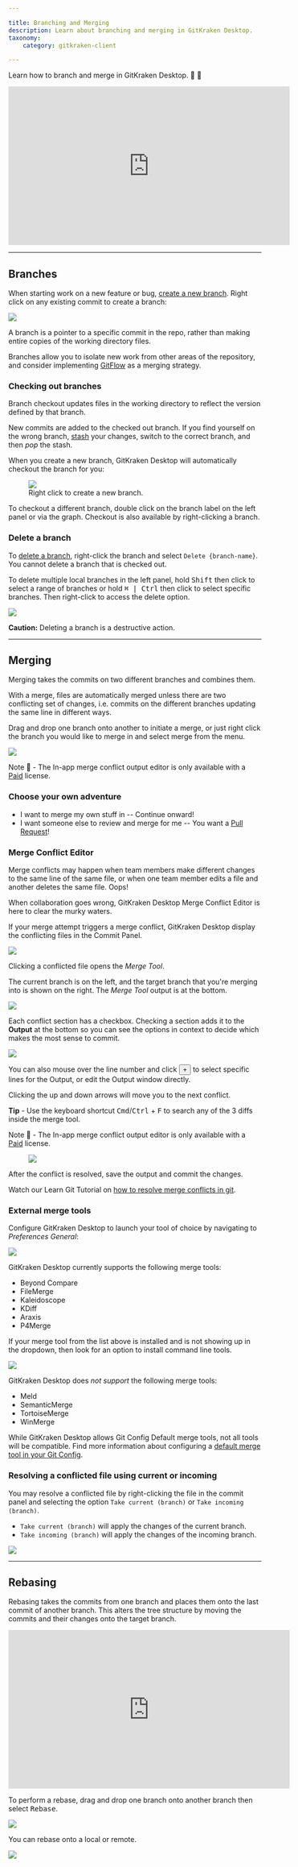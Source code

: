 ```yaml
---

title: Branching and Merging
description: Learn about branching and merging in GitKraken Desktop.
taxonomy:
    category: gitkraken-client

---
```


Learn how to branch and merge in GitKraken Desktop. 🌳 🔀

<div class='embed-container embed-container--16-9'>
    <iframe width='560' height='315' src='https://www.youtube.com/embed/8-qRKyy-v7I?rel=0&vq=hd1080' frameborder='0' allowfullscreen></iframe>
</div>

***

## Branches
When starting work on a new feature or bug, <a href="https://gitkraken.com/learn/git/problems/create-git-branch" target="_blank">create a new branch</a>. Right click on any existing commit to create a branch:

<img src="/wp-content/uploads/add-branch.png" srcset="/wp-content/uploads/add-branch@2x.png 2x" class="img-bordered img-responsive center">

A branch is a pointer to a specific commit in the repo, rather than making entire copies of the working directory files.

Branches allow you to isolate new work from other areas of the repository, and consider implementing <a href="/git-workflows-and-extensions/git-flow">GitFlow</a> as a merging strategy.

### Checking out branches
Branch checkout updates files in the working directory to reflect the version defined by that branch.

New commits are added to the checked out branch. If you find yourself on the wrong branch, <a href="/gitkraken-client/stashing">stash</a> your changes, switch to the correct branch, and then *pop* the stash.

When you create a new branch, GitKraken Desktop will automatically checkout the branch for you:

<figure class='figure center'>
    <img src='/wp-content/uploads/Add-branch.gif'>
    <figcaption>Right click to create a new branch.</figcaption>
</figure>

To checkout a different branch, double click on the branch label on the left panel or via the graph.  Checkout is also available by right-clicking a branch.

### Delete a branch

To <a href="https://gitkraken.com/learn/git/problems/delete-local-git-branch" target="_blank">delete a branch</a>, right-click the branch and select `Delete {branch-name}`. You cannot delete a branch that is checked out.

To delete multiple local branches in the left panel, hold <kbd>Shift</kbd> then click to select a range of branches or hold <kbd>&#8984; | Ctrl</kbd>  then click to select specific branches. Then right-click to access the delete option.

<img src="/wp-content/uploads/multi-delete-branches.gif" class="img-bordered img-responsive center">

<div class='callout callout--warning'>
    <p><strong>Caution:</strong> Deleting a branch is a destructive action.</p>
</div>

***
## Merging

Merging takes the commits on two different branches and combines them.

With a merge, files are automatically merged unless there are two conflicting set of changes, i.e. commits on the different branches updating the same line in different ways.

Drag and drop one branch onto another to initiate a merge, or just right click the branch you would like to merge in and select merge from the menu.

<img src="/wp-content/uploads/merge-right.png" srcset="/wp-content/uploads/merge-right@2x.png" class="img-bordered img-responsive center">

<div class='callout callout--warning'>
    <p>Note 📝 - The In-app merge conflict output editor is only available with a <a href="https://gitkraken.com/pricing" target=_blank>Paid</a> license. </p>
</div>


### Choose your own adventure
* I want to merge my own stuff in -- Continue onward!
* I want someone else to review and merge for me -- You want a <a href="/gitkraken-client/pull-requests">Pull Request</a>!


### Merge Conflict Editor

Merge conflicts may happen when team members make different changes to the same line of the same file, or when one team member edits a file and another deletes the same file. Oops!

When collaboration goes wrong, GitKraken Desktop Merge Conflict Editor is here to clear the murky waters.

If your merge attempt triggers a merge conflict, GitKraken Desktop display the conflicting files in the Commit Panel.

<img src="/wp-content/uploads/merge-conflict.png" srcset="/wp-content/uploads/merge-conflict@2x.png" class="img-bordered img-responsive center">

Clicking a conflicted file opens the _Merge Tool_.

The current branch is on the left, and the target branch that you're merging into is shown on the right. The _Merge Tool_ output is at the bottom.

<img src="/wp-content/uploads/merge-tool2.png" srcset="/wp-content/uploads/merge-tool2@2x.png" class="img-bordered img-responsive center">

Each conflict section has a checkbox. Checking a section adds it to the **Output** at the bottom so you can see the options in context to decide which makes the most sense to commit.

<img src="/wp-content/uploads/merge-tool-toggle.gif" class="img-bordered img-responsive center">

You can also mouse over the line number and click <button class='button button--success button--ui button--nolink'>+</button> to select specific lines for the  Output, or edit the Output window directly.

Clicking the up and down arrows will move you to the next conflict.

<div class='callout callout--basic'>
    <p><strong>Tip</strong> - Use the keyboard shortcut <kbd>Cmd</kbd>/<kbd>Ctrl</kbd> + <kbd>F</kbd> to search any of the 3 diffs inside the merge tool. </p>
</div>

<div class='callout callout--warning'>
    <p>Note 📝 - The In-app merge conflict output editor is only available with a <a href="https://gitkraken.com/pricing" target=_blank>Paid</a> license. </p>
</div>

<figure class='figure center'>
    <img src='/wp-content/uploads/merge-tool-gif.gif'>
</figure>

After the conflict is resolved, save the output and commit the changes.

<div class='callout callout--basic'>
    <p>Watch our Learn Git Tutorial on <a href="https://www.gitkraken.com/learn/git/tutorials/how-to-resolve-merge-conflict-in-git" target="_blank">how to resolve merge conflicts in git</a>.</p>
</div>


### External merge tools
Configure GitKraken Desktop to launch your tool of choice by navigating to <em class='context-menu'>Preferences <i class='fa fa-caret-right'></i> General</em>:

<img src="/wp-content/uploads/configureExternalTool.png" srcset="/wp-content/uploads/configureExternalTool@2x.png" class="img-bordered img-responsive center">

GitKraken Desktop currently supports the following merge tools:

* Beyond Compare
* FileMerge
* Kaleidoscope
* KDiff
* Araxis
* P4Merge

If your merge tool from the list above is installed and is not showing up in the dropdown, then look for an option to install command line tools.

<img src='/wp-content/uploads/beyond-compare.png' srcset='/wp-content/uploads/beyond-compare@2x.png' class='img-bordered img-responsive center' />

GitKraken Desktop does _not support_ the following merge tools:

* Meld
* SemanticMerge
* TortoiseMerge
* WinMerge

While GitKraken Desktop allows Git Config Default merge tools, not all tools will be compatible. Find more information about configuring a <a href="https://git-scm.com/book/en/v2/Customizing-Git-Git-Configuration#_external_merge_tools">default merge tool in your Git Config</a>.

### Resolving a conflicted file using current or incoming

You may resolve a conflicted file by right-clicking the file in the commit panel and selecting the option `Take current (branch)` or `Take incoming (branch)`.

* `Take current (branch)` will apply the changes of the current branch.
* `Take incoming (branch)` will apply the changes of the incoming branch.

<img src='/wp-content/uploads/current-incoming.png' class='img-bordered img-responsive center'/>

***

## Rebasing
Rebasing takes the commits from one branch and places them onto the last commit of another branch. This alters the tree structure by moving the commits and their changes onto the target branch.

<div class='embed-container embed-container--16-9'>
<iframe width="560" height="315" src="https://www.youtube.com/embed/xot40u-_1FI" frameborder="0" allowfullscreen></iframe>
</div>

To perform a rebase, drag and drop one branch onto another branch then select <kbd>Rebase</kbd>.

<img src="/wp-content/uploads/select-rebase.png" srcset="/wp-content/uploads/select-rebase@2x.png" class="img-bordered img-responsive center">

You can rebase onto a local or remote.

<img src="/wp-content/uploads/select-rebase-sidebar.png" srcset="/wp-content/uploads/select-rebase-sidebar@2x.png" class="img-bordered img-responsive center">
